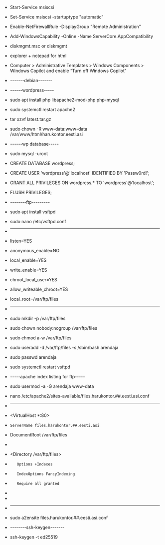 * Start-Service msiscsi
* Set-Service msiscsi -startuptype "automatic”
* Enable-NetFirewallRule -DisplayGroup "Remote Administration"
* Add-WindowsCapability -Online -Name ServerCore.AppCompatibility
* diskmgmt.msc or diskmgmt
* explorer + notepad for html
* Computer > Administrative Templates > Windows Components > Windows Copilot and enable “Turn off Windows Copilot"

* -------debian-------
* ------wordpress-----
* sudo apt install php libapache2-mod-php php-mysql
* sudo systemctl restart apache2
* tar xzvf latest.tar.gz
* sudo chown -R www-data:www-data /var/www/html/harukontor.eesti.asi
* ------wp database-----
* sudo mysql -uroot
* CREATE DATABASE wordpress;
* CREATE USER 'wordpress'@'localhost' IDENTIFIED BY 'Passw0rd!';
* GRANT ALL PRIVILEGES ON wordpress.* TO 'wordpress'@'localhost';
* FLUSH PRIVILEGES;

* --------ftp---------
* sudo apt install vsftpd
* sudo nano /etc/vsftpd.conf
* ---------------------------------
* listen=YES
* anonymous_enable=NO
* local_enable=YES
* write_enable=YES
* chroot_local_user=YES
* allow_writeable_chroot=YES
* local_root=/var/ftp/files
* ---------------------------------
* sudo mkdir -p /var/ftp/files
* sudo chown nobody:nogroup /var/ftp/files
* sudo chmod a-w /var/ftp/files
* sudo useradd -d /var/ftp/files -s /sbin/bash arendaja
* sudo passwd arendaja
* sudo systemctl restart vsftpd

* -----apache index listing for ftp-----
* sudo usermod -a -G arendaja www-data
* nano /etc/apache2/sites-available/files.harukontor.##.eesti.asi.conf
* ---------------------------------
* <VirtualHost *:80>
*     ServerName files.harukontor.##.eesti.asi
*    DocumentRoot /var/ftp/files
*
*    <Directory /var/ftp/files>
*        Options +Indexes
*        IndexOptions FancyIndexing
*        Require all granted
*    </Directory>
* </VirtualHost>
* ---------------------------------
* sudo a2ensite files.harukontor.##.eesti.asi.conf
* --------ssh-keygen-------
* ssh-keygen -t ed25519

